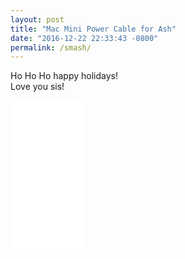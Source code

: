 ```yaml
---
layout: post
title: "Mac Mini Power Cable for Ash"
date: "2016-12-22 22:33:43 -0800"
permalink: /smash/
---
```


Ho Ho Ho happy holidays!  
Love you sis!

<iframe style="width:120px;height:240px;" marginwidth="0" marginheight="0" scrolling="no" frameborder="0" src="//ws-na.amazon-adsystem.com/widgets/q?ServiceVersion=20070822&OneJS=1&Operation=GetAdHtml&MarketPlace=US&source=ss&ref=as_ss_li_til&ad_type=product_link&tracking_id=wwwjeradacost-20&marketplace=amazon&region=US&placement=B01EZFHHMO&asins=B01EZFHHMO&linkId=5f6c2b9f8826be6273973239752c92f9&show_border=true&link_opens_in_new_window=true"></iframe>
